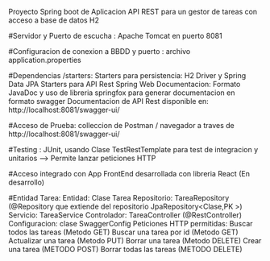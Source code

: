 
Proyecto Spring boot de Aplicacion API REST para un gestor de tareas con acceso a base de datos H2

#Servidor y Puerto de escucha : 
    Apache Tomcat en puerto 8081

#Configuracion de conexion a BBDD y puerto : archivo application.properties

#Dependencias /starters: 
    Starters para persistencia: H2 Driver y Spring Data JPA
    Starters para API Rest Spring Web 
    Documentacion: Formato JavaDoc y uso de libreria springfox para generar documentacion en formato swagger
                    Documentacion de API Rest disponible en: http://localhost:8081/swagger-ui/


#Acceso de Prueba: colleccion de Postman / navegador a traves de http://localhost:8081/swagger-ui/ 

#Testing : JUnit, usando Clase TestRestTemplate para test de integracion y unitarios --> Permite lanzar peticiones HTTP

#Acceso integrado con App FrontEnd desarrollada con libreria React (En desarrollo)

#Entidad Tarea:
Entidad:
    Clase Tarea
Repositorio:
    TareaRepository (@Repository que extiende del repositorio JpaRepository<Clase,PK >)
Servicio:
    TareaService
Controlador:
    TareaController (@RestController)
Configuracion:
    clase SwaggerConfig
Peticiones HTTP permitidas: 
    Buscar todos las tareas (Metodo GET)
    Buscar una tarea por id (Metodo GET)
    Actualizar una tarea (Metodo PUT)
    Borrar una tarea (Metodo DELETE)
    Crear una tarea (METODO POST)
    Borrar todas las tareas (METODO DELETE)